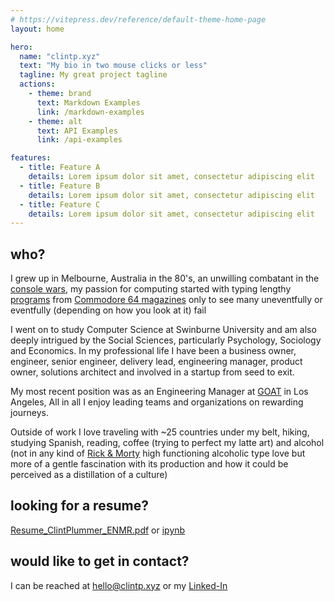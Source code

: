 ```yaml
---
# https://vitepress.dev/reference/default-theme-home-page
layout: home

hero:
  name: "clintp.xyz"
  text: "My bio in two mouse clicks or less"
  tagline: My great project tagline
  actions:
    - theme: brand
      text: Markdown Examples
      link: /markdown-examples
    - theme: alt
      text: API Examples
      link: /api-examples

features:
  - title: Feature A
    details: Lorem ipsum dolor sit amet, consectetur adipiscing elit
  - title: Feature B
    details: Lorem ipsum dolor sit amet, consectetur adipiscing elit
  - title: Feature C
    details: Lorem ipsum dolor sit amet, consectetur adipiscing elit
---
```


<!-- My bio in two mouse clicks or less -->

## who?

I grew up in Melbourne, Australia in the 80's, an unwilling combatant in the [console wars](https://www.denofgeek.com/games/sega/33279/sega-vs-nintendo-revisiting-the-deadliest-console-war),
 my passion for computing started with typing lengthy [programs](https://en.wikipedia.org/wiki/Type-in_program) from [Commodore 64 magazines](https://en.wikipedia.org/wiki/Zzap!64)
only to see many uneventfully or eventfully (depending on how you look at it) fail

I went on to study Computer Science at Swinburne University and am also deeply intrigued by the Social Sciences, particularly Psychology, Sociology and Economics. In my professional life I have been a business owner, engineer, senior engineer, delivery lead, engineering manager, product owner, solutions architect and involved in a startup from seed to exit.

My most recent position was as an Engineering Manager at [GOAT](https://www.goat.com) in Los Angeles, All in all I enjoy leading teams and organizations on rewarding journeys.

Outside of work I love traveling with ~25 countries under my belt, hiking, studying Spanish, reading, coffee (trying to perfect my latte art) and alcohol (not in any kind of [Rick & Morty](https://www.adultswim.com/videos/rick-and-morty) high functioning alcoholic type love but more of a gentle fascination with its production and how it could be perceived as a distillation of a culture)

## looking for a resume?

[Resume_ClintPlummer_ENMR.pdf](/Resume_ClintPlummer_ENMR.pdf) or
[ipynb](https://github.com/yuhonas/clintp.xyz/blob/main/docs/public/Resume_ClintPlummer_ENMR.ipynb)

## would like to get in contact?

I can be reached at [hello@clintp.xyz](mailto:hello@clintp.xyz) or my [Linked-In](https://www.linkedin.com/in/clint-plummer/)


<script>
import VueScrollTo from 'vue-scrollto'

export default {
  mounted() {
    const element = this.$el.querySelector('#who');
    const container = element.closest('.markdown');

    var options = {
      container: container,
      easing: 'ease-in-out',
      lazy: false,
      offset: -50,
      force: true,
      cancelable: true,
      onStart: function(element) {
        // scrolling started
      },
      onDone: function(element) {
      //  overflow-y-hidden
        // console.log(container);
        // scrolling is done
        // container.classList.remove('overflow-y-hidden');
        // container.classList.add('overflow-y-scroll');
      },
      onCancel: function() {
        // scrolling has been interrupted
      },
      x: false,
      y: true
    }

    var cancelScroll = VueScrollTo.scrollTo(element, 1000, options);
  }
}
</script>
